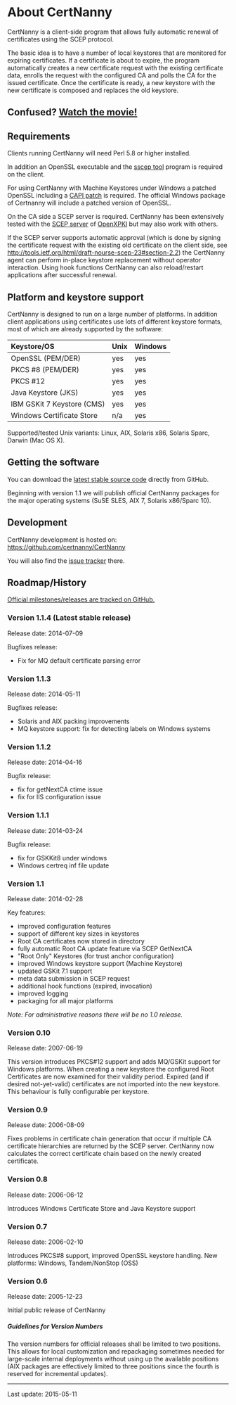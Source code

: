 # About CertNanny

CertNanny is a client-side program that allows fully automatic renewal of certificates using the SCEP protocol.

The basic idea is to have a number of local keystores that are monitored for expiring certificates. If a certificate is about to expire, the program automatically creates a new certificate request with the existing certificate data, enrolls the request with the configured CA and polls the CA for the issued certificate. Once the certificate is ready, a new keystore with the new certificate is composed and replaces the old keystore.

## Confused? [Watch the movie!](https://cynops.de/download/CertNanny-In-Action.mov)

## Requirements

Clients running CertNanny will need Perl 5.8 or higher installed. 

In addition an OpenSSL executable and the [sscep tool](https://github.com/certnanny/sscep) program is required on the client.

For using CertNanny with Machine Keystores under Windows a patched OpenSSL including a [CAPI patch](https://github.com/certnanny/openssl-capi-patch) is required. The official Windows package of Certnanny will include a patched version of OpenSSL.

On the CA side a SCEP server is required. CertNanny has been extensively tested with the [SCEP server](https://openxpki.readthedocs.org/en/latest/reference/configuration/workflows/scep.html) of [OpenXPKI](http://www.openxpki.org/) but may also work with others.

If the SCEP server supports automatic approval (which is done by signing the certificate request with the existing old certificate on the client side, see http://tools.ietf.org/html/draft-nourse-scep-23#section-2.2) the CertNanny agent can perform in-place keystore replacement without operator interaction. Using hook functions CertNanny can also reload/restart applications after successful renewal.

## Platform and keystore support

CertNanny is designed to run on a large number of platforms. In addition client applications using certificates use lots of different keystore formats, most of which are already supported by the software:

Keystore/OS                | Unix   | Windows
:--------------------------|:-------|:--------
OpenSSL (PEM/DER)          | yes    | yes
PKCS #8 (PEM/DER)          | yes    | yes
PKCS #12                   | yes    | yes
Java Keystore (JKS)        | yes    | yes
IBM GSKit 7 Keystore (CMS) | yes    | yes
Windows Certificate Store  | n/a    | yes

Supported/tested Unix variants: Linux, AIX, Solaris x86, Solaris Sparc, Darwin (Mac OS X).

## Getting the software

You can download the [latest stable source code](https://github.com/certnanny/CertNanny/archive/master.zip) directly from GitHub.

Beginning with version 1.1 we will publish official CertNanny packages for the major operating systems (SuSE SLES, AIX 7, Solaris x86/Sparc 10).

## Development

CertNanny development is hosted on: https://github.com/certnanny/CertNanny

You will also find the [issue tracker](https://github.com/certnanny/CertNanny/issues) there.

## Roadmap/History

[Official milestones/releases are tracked on GitHub.](https://github.com/certnanny/CertNanny/issues/milestones)

### Version 1.1.4  **(Latest stable release)** 

Release date: 2014-07-09

Bugfixes release:
- Fix for MQ default certificate parsing error

### Version 1.1.3

Release date: 2014-05-11

Bugfixes release:
- Solaris and AIX packing improvements
- MQ keystore support: fix for detecting labels on Windows systems

### Version 1.1.2

Release date: 2014-04-16

Bugfix release:
- fix for getNextCA ctime issue
- fix for IIS configuration issue

### Version 1.1.1

Release date: 2014-03-24

Bugfix release:
- fix for GSKKit8  under windows
- Windows certreq inf file update

### Version 1.1

Release date: 2014-02-28

Key features:
- improved configuration features
- support of different key sizes in keystores
- Root CA certificates now stored in directory
- fully automatic Root CA update feature via SCEP GetNextCA
- "Root Only" Keystores (for trust anchor configuration)
- improved Windows keystore support (Machine Keystore)
- updated GSKit 7.1 support
- meta data submission in SCEP request
- additional hook functions (expired, invocation)
- improved logging
- packaging for all major platforms

*Note: For administrative reasons there will be no 1.0 release.*

### Version 0.10

Release date: 2007-06-19

This version introduces PKCS#12 support and adds MQ/GSKit support for Windows platforms. When creating a new keystore the configured Root Certificates are now examined for their validity period. Expired (and if desired not-yet-valid) certificates are not imported into the new keystore. This behaviour is fully configurable per keystore.

### Version 0.9

Release date: 2006-08-09

Fixes problems in certificate chain generation that occur if multiple CA certificate hierarchies are returned by the SCEP server. CertNanny now calculates the correct certificate chain based on the newly created certificate.

### Version 0.8

Release date: 2006-06-12

Introduces Windows Certificate Store and Java Keystore support

### Version 0.7

Release date: 2006-02-10

Introduces PKCS#8 support, improved OpenSSL keystore handling. New platforms: Windows, Tandem/NonStop (OSS)

### Version 0.6

Release date: 2005-12-23

Initial public release of CertNanny


##### Guidelines for Version Numbers

The version numbers for official releases shall be limited to two positions. This allows for local customization and repackaging sometimes needed for large-scale internal deployments without using up the available positions (AIX packages are effectively limited to three positions since the fourth is reserved for incremental updates).

--------------------
Last update: 2015-05-11
